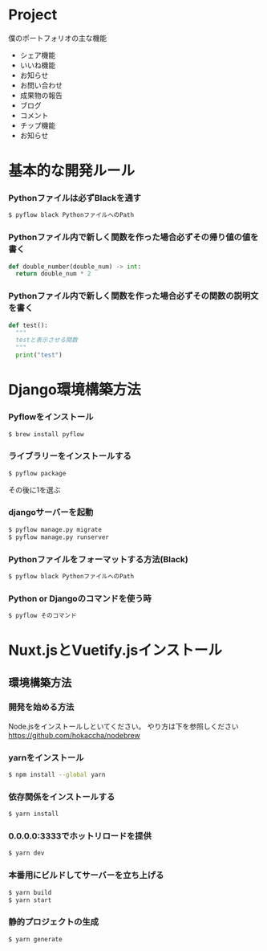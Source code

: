 # Project

僕のポートフォリオの主な機能

- シェア機能
- いいね機能
- お知らせ
- お問い合わせ
- 成果物の報告
- ブログ
- コメント
- チップ機能
- お知らせ

# 基本的な開発ルール

### Pythonファイルは必ずBlackを通す

```bash
$ pyflow black PythonファイルへのPath
```

### Pythonファイル内で新しく関数を作った場合必ずその帰り値の値を書く

```python
def double_number(double_num) -> int:
  return double_num * 2
```

### Pythonファイル内で新しく関数を作った場合必ずその関数の説明文を書く

```python
def test():
  """
  testと表示させる関数
  """
  print("test")
```

# Django環境構築方法

### Pyflowをインストール

```bash
$ brew install pyflow
```

### ライブラリーをインストールする

```bash
$ pyflow package
```

その後に1を選ぶ

### djangoサーバーを起動

```bash
$ pyflow manage.py migrate
$ pyflow manage.py runserver
```

### Pythonファイルをフォーマットする方法(Black)

```bash
$ pyflow black PythonファイルへのPath
```

### Python or Djangoのコマンドを使う時

```bash
$ pyflow そのコマンド
```

# Nuxt.jsとVuetify.jsインストール

## 環境構築方法

### 開発を始める方法

Node.jsをインストールしといてください。
やり方は下を参照しください
https://github.com/hokaccha/nodebrew

### yarnをインストール

```bash
$ npm install --global yarn
```

### 依存関係をインストールする

```bash
$ yarn install
```

### 0.0.0.0:3333でホットリロードを提供

```bash
$ yarn dev
```

### 本番用にビルドしてサーバーを立ち上げる

```bash
$ yarn build
$ yarn start
```

### 静的プロジェクトの生成

```bash
$ yarn generate
```
